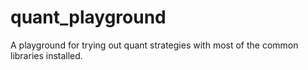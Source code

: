 # quant_playground
A playground for trying out quant strategies with most of the common libraries installed.
